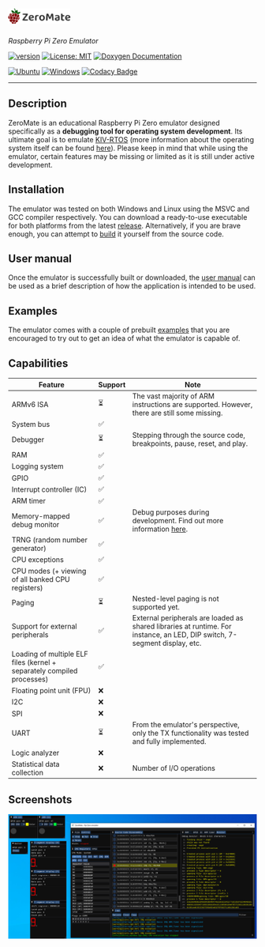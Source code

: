 #  <img src="misc/logos/title.svg" width="25%">

*Raspberry Pi Zero Emulator*

[![version](https://img.shields.io/badge/version-1.1.0-blue)](https://github.com/silhavyj/ZeroMate/releases)
[![License: MIT](https://img.shields.io/badge/License-MIT-green.svg)](LICENSE)
[![Doxygen Documentation](https://img.shields.io/badge/docs-doxygen-green.svg)](https://silhavyj.github.io/ZeroMate/)

[![Ubuntu](https://github.com/silhavyj/ZeroMate/actions/workflows/ubuntu.yml/badge.svg)](https://github.com/silhavyj/ZeroMate/actions/workflows/ubuntu.yml)
[![Windows](https://github.com/silhavyj/ZeroMate/actions/workflows/windows.yml/badge.svg)](https://github.com/silhavyj/ZeroMate/actions/workflows/windows.yml)
[![Codacy Badge](https://app.codacy.com/project/badge/Grade/ecdf90cb11424b19a184ad5a34c7c820)](https://www.codacy.com/gh/silhavyj/ZeroMate/dashboard?utm_source=github.com&amp;utm_medium=referral&amp;utm_content=silhavyj/ZeroMate&amp;utm_campaign=Badge_Grade)

---

## Description

ZeroMate is an educational Raspberry Pi Zero emulator designed specifically as a **debugging tool for operating system development**. Its ultimate goal is to emulate [KIV-RTOS](https://github.com/MartinUbl/KIV-RTOS) (more information about the operating system itself can be found [here](https://home.zcu.cz/~ublm/?page=vyuka&sub=os)). Please keep in mind that while using the emulator, certain features may be missing or limited as it is still under active development.

## Installation

The emulator was tested on both Windows and Linux using the MSVC and GCC compiler respectively. You can download a ready-to-use executable for both platforms from the latest [release](https://github.com/silhavyj/ZeroMate/releases). Alternatively, if you are brave enough, you can attempt to [build](docs/build.md) it yourself from the source code.

## User manual

Once the emulator is successfully built or downloaded, the [user manual](docs/user_manual.md) can be used as a brief description of how the application is intended to be used.

## Examples 

The emulator comes with a couple of prebuilt [examples](examples/README.md) that you are encouraged to try out to get an idea of what the emulator is capable of.

## Capabilities

|Feature|Support|Note|
|---|---|---|
|ARMv6 ISA|⏳| The vast majority of ARM instructions are supported. However, there are still some missing.|
|System bus|✅||
|Debugger|⏳| Stepping through the source code, breakpoints, pause, reset, and play.|
|RAM|✅||
|Logging system|✅||
|GPIO|✅||
|Interrupt controller (IC)|✅||
|ARM timer|✅||
|Memory-mapped debug monitor|✅|Debug purposes during development. Find out more information [here](tools/README.md).|
|TRNG (random number generator)|✅||
|CPU exceptions|✅||
|CPU modes (+ viewing of all banked CPU registers)|✅||
|Paging|⏳|Nested-level paging is not supported yet.|
|Support for external peripherals|✅|External peripherals are loaded as shared libraries at runtime. For instance, an LED, DIP switch, 7-segment display, etc.|
|Loading of multiple ELF files (kernel + separately compiled processes)|✅||
|Floating point unit (FPU)|❌||
|I2C|❌||
|SPI|❌||
|UART|⏳|From the emulator's perspective, only the TX functionality was tested and fully implemented.|
|Logic analyzer|❌||
|Statistical data collection|❌|Number of I/O operations|

## Screenshots

<img src="misc/screenshots/screenshot-01.png">
